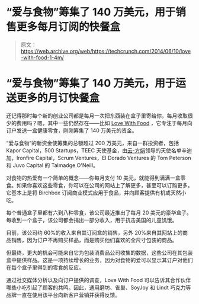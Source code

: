 # “爱与食物”筹集了 140 万美元，用于销售更多每月订阅的快餐盒 

> 原文：<https://web.archive.org/web/https://techcrunch.com/2014/06/10/love-with-food-1-4m/>

# “爱与食物”筹集了 140 万美元，用于运送更多的月订快餐盒

还记得那时每个新的创业公司都是每月一次把东西装在盒子里寄给你，每月收取很少的费用吗？嗯，其中一些仍然存在——比如 [Love With Food](https://web.archive.org/web/20221007181522/https://lovewithfood.com/) ，它专注于每月向订户发送一盒健康零食，刚刚筹集了 140 万美元的资金。

“爱与食物”的新资金使筹集的总额超过 200 万美元，来自一群投资者，包括 Kapor Capital，500 Startups，TEEC 天使基金，由[云-方娟](https://web.archive.org/web/20221007181522/https://angel.co/yunfang)领导的天使名单辛迪加，Ironfire Capital，Scrum Ventures，El Dorado Ventures 的 Tom Peterson 和 Juvo Capital 的 Talmadge O'Neill。

对食物的热爱有一个简单的概念——你每月支付 10 美元，就能得到满满一盒零食。如果你喜欢这些零食，你可以在公司的网站上了解更多，甚至可以订购更多。它基本上是将 Birchbox 订阅商业模式应用于食品，并向顾客提供有机或天然小吃。

每个普通盒子里都有六到八种零食，该公司最近推出了每月 20 美元的豪华盒子。每收到一个盒子，该公司都会捐出一部分收入，用于抗击美国的儿童饥饿。

目前，该公司约 60%的收入来自其订阅盒的销售，另外 20%来自其网站上的商品销售，因为订户不再购买样品，而是购买他们喜欢的全尺寸包装的商品。

但最终，更大的机会可能来自它为包装消费品公司收集的数据，这些公司在其包装盒中提供样品。这是一项持续增长的业务，因为对食物的爱可以显示其订户对他们在每个盒子里得到的零食的反应。

通过社交媒体分析以及向订户提供的调查，Love With Food 可以告诉其合作伙伴哪些小吃引起了顾客的共鸣。因此，通用磨坊、雀巢、SoyJoy 和 Lindt 巧克力等品牌一直在使用该平台向新客户营销并获得反馈。